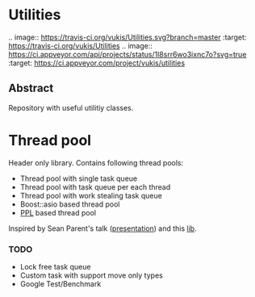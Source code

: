 Utilities
=====
.. image:: https://travis-ci.org/vukis/Utilities.svg?branch=master
	:target: https://travis-ci.org/vukis/Utilities
.. image:: https://ci.appveyor.com/api/projects/status/1l8srr6wo3ixnc7o?svg=true
	:target: https://ci.appveyor.com/project/vukis/utilities

Abstract
--------
Repository with useful utilitiy classes.

# Thread pool

Header only library. Contains following thread pools:
- Thread pool with single task queue
- Thread pool with task queue per each thread
- Thread pool with work stealing task queue
- Boost::asio based thread pool
- [PPL](https://msdn.microsoft.com/library/dd492418.aspx) based thread pool

Inspired by Sean Parent's talk ([presentation](http://sean-parent.stlab.cc/presentations/2016-11-16-concurrency/2016-11-16-concurrency.pdf)) and this [lib](https://github.com/topcpporg/thread-pool-cpp).

### TODO

- Lock free task queue
- Custom task with support move only types
- Google Test/Benchmark
